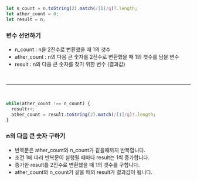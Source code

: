 ```js
let n_count = n.toString(2).match(/[1]/g)?.length;
let ather_count = 0;
let result = n;
```

### 변수 선언하기
- n_count : n을 2진수로 변환했을 때 1의 갯수
- ather_count : n의 다음 큰 숫자를 2진수로 변환했을 때 1의 갯수를 담을 변수
- result : n의 다음 큰 숫자를 찾기 위한 변수 (결과값)

<br />

---

<br />

```js
while(ather_count !== n_count) {
  result++;
  ather_count = result.toString(2).match(/[1]/g)?.length;
}
```

### n의 다음 큰 숫자 구하기
- 반복문은 ather_count와 n_count가 같을때까지 반복합니다.
- 조건 1에 따라 반복문이 실행될 때마다 result는 1씩 증가합니다.
- 증가한 result를 2진수로 변환했을 때 1의 갯수를 구합니다.
- ather_count와 n_count가 같을 때의 result가 결과값이 됩니다.
